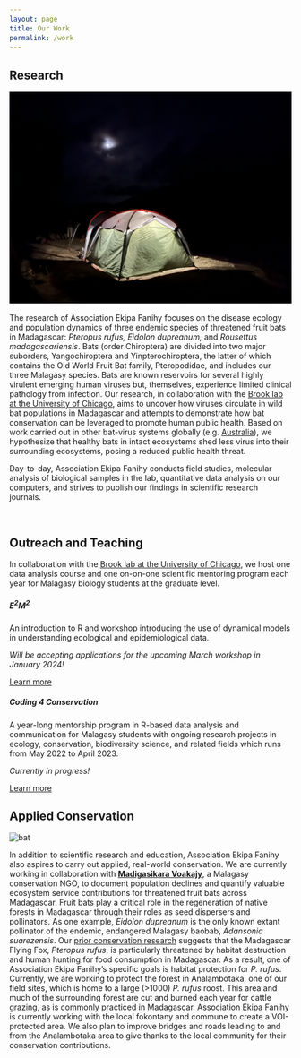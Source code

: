 ```yaml
---
layout: page
title: Our Work
permalink: /work
---
```

## Research

<img src="/assets/research/lab_tent.jpeg" alt="tent" class="img-thumbnail float-end col-md-5" />

The research of Association Ekipa Fanihy focuses on the disease ecology and population dynamics of three endemic species of threatened fruit bats in Madagascar:  *Pteropus rufus, Eidolon dupreanum,* and *Rousettus madagascariensis*. Bats (order Chiroptera) are divided into two major suborders, Yangochiroptera and Yinpterochiroptera, the latter of which contains the Old World Fruit Bat family, Pteropodidae, and includes our three Malagasy species. Bats are known reservoirs for several highly virulent emerging human viruses but, themselves, experience limited clinical pathology from infection. Our research, in collaboration with the [Brook lab at the University of Chicago](brooklab.org), aims to uncover how viruses circulate in wild bat populations in Madagascar and attempts to demonstrate how bat conservation can be leveraged to promote human public health. Based on work carried out in other bat-virus systems globally (e.g. [Australia](https://www.nature.com/articles/s41586-022-05506-2)), we hypothesize that healthy bats in intact ecosystems shed less virus into their surrounding ecosystems, posing a reduced public health threat.

Day-to-day, Association Ekipa Fanihy conducts field studies, molecular analysis of biological samples in the lab, quantitative data analysis on our computers, and strives to publish our findings in scientific research journals. 

<div style="clear:both;">&nbsp;</div>

## Outreach and Teaching

In collaboration with the [Brook lab at the University of Chicago](brooklab.org), we host one data analysis course and one on-on-one scientific mentoring program each year for Malagasy biology students at the graduate level.


<div class="row">
  <div class="col-sm-6">
    <div class="card">
      <div class="card-body">
       <h5 class="card-title">E<sup>2</sup>M<sup>2</sup></h5>
        <p class="card-text">An introduction to R and workshop introducing the use of dynamical models in understanding ecological and epidemiological data.</p>
        <p><em>Will be accepting applications for the upcoming March workshop in January 2024!</em></p>
        <a href="https://e2m2.org/" class="btn btn-primary">Learn more</a>
      </div>
    </div>
  </div>
  <div class="col-sm-6">
    <div class="card">
      <div class="card-body">
        <h5 class="card-title">Coding 4 Conservation</h5>
        <p class="card-text">A year-long mentorship program in R-based data analysis and communication for Malagasy students with ongoing research projects in ecology, conservation, biodiversity science, and related fields which runs from May 2022 to April 2023.</p>
        <p><em>Currently in progress!</em></p>
        <a href="https://coding4conservation.org/" class="btn btn-primary">Learn more</a>
      </div>
    </div>
  </div>
</div>

## Applied Conservation

<img src="/assets/research/Analambotaka roost.jpeg" alt="bat" class="img-thumbnail float-start col-md-5" />

In addition to scientific research and education, Association Ekipa Fanihy also aspires to carry out applied, real-world conservation. We are currently working in collaboration with [**Madigasikara Voakajy**](https://www.madagasikara-voakajy.org/), a Malagasy conservation NGO, to document population declines and quantify valuable ecosystem service contributions for threatened fruit bats across Madagascar. Fruit bats play a critical role in the regeneration of native forests in Madagascar through their roles as seed dispersers and pollinators. As one example, *Eidolon dupreanum* is the only known extant pollinator of the endemic, endangered Malagasy baobab, *Adansonia suarezensis*. Our [prior conservation research](https://doi.org/10.1016/j.biocon.2019.03.032) suggests that the Madagascar Flying Fox, *Pteropus rufus*, is particularly threatened by habitat destruction and human hunting for food consumption in Madagascar. As a result, one of Association Ekipa Fanihy’s specific goals is habitat protection for *P. rufus*. Currently, we are working to protect the forest in Analambotaka, one of our field sites, which is home to a large (>1000) *P. rufus* roost. This area and much of the surrounding forest are cut and burned each year for cattle grazing, as is commonly practiced in Madagascar. Association Ekipa Fanihy is currently working with the local fokontany and commune to create a VOI-protected area. We also plan to improve bridges and roads leading to and from the Analambotaka area to give thanks to the local community for their conservation contributions. 

